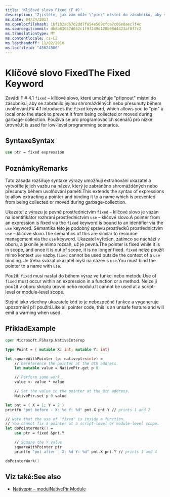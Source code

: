 ```yaml
---
title: 'Klíčové slovo Fixed (F #)'
description: "Zjistěte, jak vám může \"pin\" místní do zásobníku, aby se zabránilo kolekce s F # 'fixed' – klíčové slovo."
ms.date: 04/24/2017
ms.openlocfilehash: 1bf1b2ad67d2dd7f854e569cfca7c06e8aec7f4c
ms.sourcegitcommit: db8b83057d052c1f9f249d128b08d4423af0f7c2
ms.translationtype: MT
ms.contentlocale: cs-CZ
ms.lasthandoff: 11/02/2018
ms.locfileid: "45624506"
---
```

# <a name="the-fixed-keyword"></a><span data-ttu-id="dd333-103">Klíčové slovo Fixed</span><span class="sxs-lookup"><span data-stu-id="dd333-103">The Fixed Keyword</span></span>

<span data-ttu-id="dd333-104">Zavádí F # 4.1 `fixed` – klíčové slovo, které umožňuje "připnout" místní do zásobníku, aby se zabránilo jejímu shromážděných nebo přesunuty během uvolňování.</span><span class="sxs-lookup"><span data-stu-id="dd333-104">F# 4.1 introduces the `fixed` keyword, which allows you to "pin" a local onto the stack to prevent it from being collected or moved during garbage-collection.</span></span>  <span data-ttu-id="dd333-105">Používá se pro programovacích scénářů pro nízké úrovně.</span><span class="sxs-lookup"><span data-stu-id="dd333-105">It is used for low-level programming scenarios.</span></span>

## <a name="syntax"></a><span data-ttu-id="dd333-106">Syntaxe</span><span class="sxs-lookup"><span data-stu-id="dd333-106">Syntax</span></span>

```fsharp
use ptr = fixed expression
```

## <a name="remarks"></a><span data-ttu-id="dd333-107">Poznámky</span><span class="sxs-lookup"><span data-stu-id="dd333-107">Remarks</span></span>

<span data-ttu-id="dd333-108">Tato zásada rozšiřuje syntaxe výrazy umožňují extrahování ukazatel a vytvoříte jejich vazbu na název, který je zabráněno shromážděných nebo přesunuty během uvolňování paměti.</span><span class="sxs-lookup"><span data-stu-id="dd333-108">This extends the syntax of expressions to allow extracting a pointer and binding it to a name which is prevented from being collected or moved during garbage-collection.</span></span>  

<span data-ttu-id="dd333-109">Ukazatel z výrazu je pevně prostřednictvím `fixed` – klíčové slovo je vázán na identifikátor rozhraní prostřednictvím `use` – klíčové slovo.</span><span class="sxs-lookup"><span data-stu-id="dd333-109">A pointer from an expression is fixed via the `fixed` keyword is bound to an identifier via the `use` keyword.</span></span>  <span data-ttu-id="dd333-110">Sémantika této je podobný správu prostředků prostřednictvím `use` – klíčové slovo.</span><span class="sxs-lookup"><span data-stu-id="dd333-110">The semantics of this are similar to resource management via the `use` keyword.</span></span>  <span data-ttu-id="dd333-111">Ukazatel vyřešen, zatímco se nachází v oboru, a jakmile je mimo rozsah, už je pevná.</span><span class="sxs-lookup"><span data-stu-id="dd333-111">The pointer is fixed while it is in scope, and once it is out of scope, it is no longer fixed.</span></span>  <span data-ttu-id="dd333-112">`fixed` nelze použít mimo kontext `use` vazby.</span><span class="sxs-lookup"><span data-stu-id="dd333-112">`fixed` cannot be used outside the context of a `use` binding.</span></span>  <span data-ttu-id="dd333-113">Je třeba svázat ukazatel myši na název s `use`.</span><span class="sxs-lookup"><span data-stu-id="dd333-113">You must bind the pointer to a name with `use`.</span></span>

<span data-ttu-id="dd333-114">Použití `fixed` musí nastat do během výraz ve funkci nebo metodu.</span><span class="sxs-lookup"><span data-stu-id="dd333-114">Use of `fixed` must occur within an expression in a function or a method.</span></span>  <span data-ttu-id="dd333-115">Nelze ji použít v oboru skriptu úrovni nebo modulu.</span><span class="sxs-lookup"><span data-stu-id="dd333-115">It cannot be used at a script-level or module-level scope.</span></span>

<span data-ttu-id="dd333-116">Stejně jako všechny ukazatele kód to je nebezpečné funkce a vygeneruje upozornění při použití.</span><span class="sxs-lookup"><span data-stu-id="dd333-116">Like all pointer code, this is an unsafe feature and will emit a warning when used.</span></span>

## <a name="example"></a><span data-ttu-id="dd333-117">Příklad</span><span class="sxs-lookup"><span data-stu-id="dd333-117">Example</span></span>

```fsharp
open Microsoft.FSharp.NativeInterop

type Point = { mutable X: int; mutable Y: int}

let squareWithPointer (p: nativeptr<int>) =
    // Dereference the pointer at the 0th address.
    let mutable value = NativePtr.get p 0

    // Perform some work
    value <- value * value

    // Set the value in the pointer at the 0th address.
    NativePtr.set p 0 value

let pnt = { X = 1; Y = 2 }
printfn "pnt before - X: %d Y: %d" pnt.X pnt.Y // prints 1 and 2

// Note that the use of 'fixed' is inside a function.
// You cannot fix a pointer at a script-level or module-level scope.
let doPointerWork() =
    use ptr = fixed &pnt.Y

    // Square the Y value
    squareWithPointer ptr
    printfn "pnt after - X: %d Y: %d" pnt.X pnt.Y // prints 1 and 4

doPointerWork()
```

## <a name="see-also"></a><span data-ttu-id="dd333-118">Viz také:</span><span class="sxs-lookup"><span data-stu-id="dd333-118">See also</span></span>

- [<span data-ttu-id="dd333-119">Nativeptr – modul</span><span class="sxs-lookup"><span data-stu-id="dd333-119">NativePtr Module</span></span>](https://msdn.microsoft.com/visualfsharpdocs/conceptual/nativeinterop.nativeptr-module-%5Bfsharp%5D)
